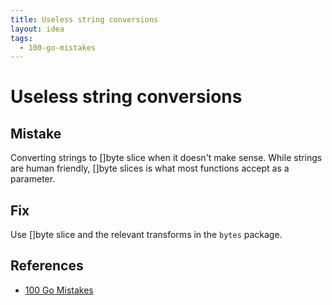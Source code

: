 ```yaml
---
title: Useless string conversions
layout: idea
tags:
  - 100-go-mistakes
---
```


# Useless string conversions

## Mistake

Converting strings to []byte slice when it doesn't make sense. While strings are
human friendly, []byte slices is what most functions accept as a parameter.

## Fix

Use []byte slice and the relevant transforms in the `bytes` package.

## References

- [100 Go Mistakes](/reference/100-Go-Mistakes-and-How-to-Avoid-Them)
